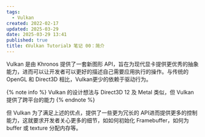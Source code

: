 ```yaml
---
tags:
  - Vulkan
created: 2022-02-17
updated: 2025-03-29
date: 2025-03-29 13:41
published: true
title: 《Vulkan Tutorial》 笔记 00：简介
---
```


Vulkan 是由 Khronos 提供了一套新图形 API，旨在为现代显卡提供更优秀的抽象能力，进而可以让开发者可以更好的描述自己需要应用执行的操作。与传统的 OpenGL 和 Direct3D 相比，Vulkan更少的依赖于驱动行为。

{% note info %}
Vulkan 的设计想法与 Direct3D 12 及 Metal 类似，但 Vulkan 提供了跨平台的能力
{% endnote %}

但 Vulkan 为了满足上述的优点，提供了一些更为冗长的 API进而提供更多的控制能力，这就要求开发者关心更多的细节，如如何初始化 Framebuffer，如何为 buffer 或 texture 分配内存等。

